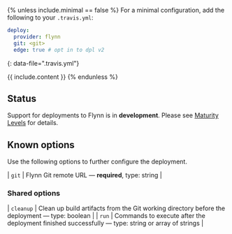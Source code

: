 {% unless include.minimal == false %}
For a minimal configuration, add the following to your `.travis.yml`:

```yaml
deploy:
  provider: flynn
  git: <git>
  edge: true # opt in to dpl v2
```
{: data-file=".travis.yml"}



{{ include.content }}
{% endunless %}

## Status

Support for deployments to Flynn is in **development**. Please see [Maturity Levels](/user/deployment-v2#maturity-levels) for details.
## Known options

Use the following options to further configure the deployment.

| `git` | Flynn Git remote URL &mdash; **required**, type: string |

### Shared options

| `cleanup` | Clean up build artifacts from the Git working directory before the deployment &mdash; type: boolean |
| `run` | Commands to execute after the deployment finished successfully &mdash; type: string or array of strings |

